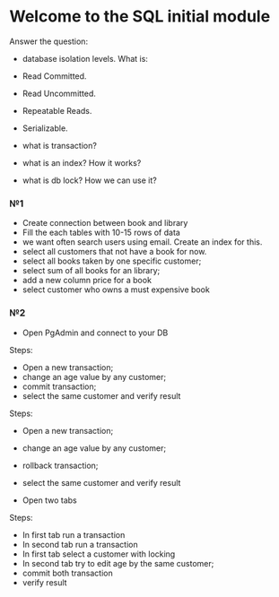# Welcome to the SQL initial module

Answer the question:
- database isolation levels. What is:
 - Read Committed.
-  Read Uncommitted.
 - Repeatable Reads.
 - Serializable.



- what is transaction?
- what is an index? How it works?
- what is db lock? How we can use it?


### №1

* Create connection between book and library
* Fill the each tables with 10-15 rows of data 
* we want often search users using email. Create an index for this.
* select all customers that not have a book for now.
* select all books taken by one specific customer;
* select sum of all books for an library;
* add a new column price for a book
* select customer who owns a must expensive book 

### №2

* Open PgAdmin and connect to your DB

Steps:
- Open a new transaction;
- change an age value by any customer;
- commit transaction;
- select the same customer and verify result

Steps:
- Open a new transaction;
- change an age value by any customer;
- rollback transaction;
- select the same customer and verify result

- Open two tabs 

Steps: 
- In first tab run a transaction
- In second tab run a transaction
- In first tab select a customer with locking 
- In second tab try to edit age by the same customer;
- commit both transaction
- verify result





